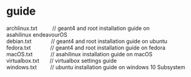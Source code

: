 # guide
archlinux.txt   &nbsp;&nbsp;&nbsp;&nbsp;&nbsp;&nbsp;&nbsp;&nbsp;  // geant4 and root installation guide on asahilinux&nbsp;endeavourOS
                </br>
debian.txt      &nbsp;&nbsp;&nbsp;&nbsp;&nbsp;&nbsp;&nbsp;&nbsp;&nbsp;&nbsp;&nbsp;  // geant4 and root installation guide on ubuntu
                </br>
fedora.txt      &nbsp;&nbsp;&nbsp;&nbsp;&nbsp;&nbsp;&nbsp;&nbsp;&nbsp;&nbsp;&nbsp;  // geant4 and root installation guide on fedora
                </br>
macOS.txt       &nbsp;&nbsp;&nbsp;&nbsp;&nbsp;&nbsp;&nbsp;&nbsp;&nbsp;&nbsp;  // asahilinux installation guide on macOS
                </br>
virtualbox.txt  &nbsp;&nbsp;&nbsp;&nbsp;&nbsp;  // virtualbox settings guide
                </br>
windows.txt     &nbsp;&nbsp;&nbsp;&nbsp;&nbsp;&nbsp;&nbsp;  // ubuntu installation guide on windows 10 Subsystem
